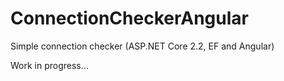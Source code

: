 # ConnectionCheckerAngular
Simple connection checker (ASP.NET Core 2.2, EF and Angular)


Work in progress...

